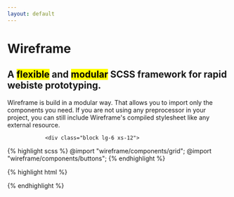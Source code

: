 ```yaml
---
layout: default
---
```


<div class="content is-full is-hero align-middle align-center prototype-grid">
    <div class="hero typo">
        <h1>Wireframe</h1>
        <h2>A <mark>flexible</mark> and <mark>modular</mark> SCSS framework for rapid webiste prototyping.</h2>
    </div>
</div>

<div>
    <div class="content">
        <article class="block typo">
            <section class="grid">
                <div class="block typo lg-6 xs-12">
                    <p>Wireframe is build in a modular way. That allows you to import only the components you need. If you are not using any preprocessor in your project, you can still include Wireframe's compiled stylesheet like any external resource.</p>
                </div>

                <div class="block lg-6 xs-12">
{% highlight scss %}
@import "wireframe/components/grid";
@import "wireframe/components/buttons";
{% endhighlight %}

{% highlight html %}
<link rel="stylesheet" href="wireframe.min.css">
{% endhighlight %}
                </div>
            </section>
        </article>
    </div>
</div>
